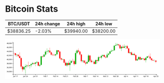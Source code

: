 # Bitcoin Stats

BTC/USDT|24h change|24h high|24h low|
|---|---|---|---|
|$38836.25|-2.03%|$39940.00|$38200.00|

<img src="./chart.svg">
